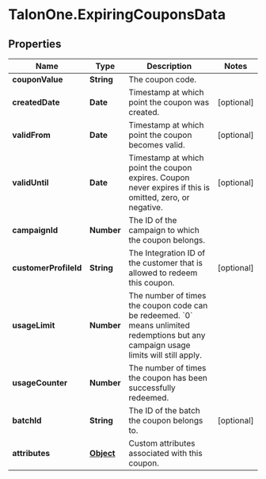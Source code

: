 # TalonOne.ExpiringCouponsData

## Properties

Name | Type | Description | Notes
------------ | ------------- | ------------- | -------------
**couponValue** | **String** | The coupon code. | 
**createdDate** | **Date** | Timestamp at which point the coupon was created. | [optional] 
**validFrom** | **Date** | Timestamp at which point the coupon becomes valid. | [optional] 
**validUntil** | **Date** | Timestamp at which point the coupon expires. Coupon never expires if this is omitted, zero, or negative. | [optional] 
**campaignId** | **Number** | The ID of the campaign to which the coupon belongs. | 
**customerProfileId** | **String** | The Integration ID of the customer that is allowed to redeem this coupon. | [optional] 
**usageLimit** | **Number** | The number of times the coupon code can be redeemed. &#x60;0&#x60; means unlimited redemptions but any campaign usage limits will still apply.  | 
**usageCounter** | **Number** | The number of times the coupon has been successfully redeemed. | 
**batchId** | **String** | The ID of the batch the coupon belongs to. | [optional] 
**attributes** | [**Object**](.md) | Custom attributes associated with this coupon. | 


